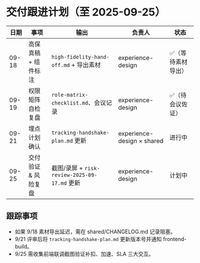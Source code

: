 # 交付跟进计划（至 2025-09-25）

| 日期 | 事项 | 输出 | 负责人 | 状态 |
| ---- | ---- | ---- | ---- | ---- |
| 09-18 | 高保真稿 + 组件标注 | `high-fidelity-hand-off.md` + 导出素材 | experience-design | ✅（等待素材导出） |
| 09-19 | 权限矩阵自检复盘 | `role-matrix-checklist.md`、会议记录 | experience-design | ✅（待会议佐证） |
| 09-21 | 埋点计划确认 | `tracking-handshake-plan.md` 更新 | experience-design × shared | 进行中 |
| 09-25 | 交付验证 & 风险复盘 | 截图/录屏 + `risk-review-2025-09-17.md` 更新 | experience-design | 计划中 |

## 跟踪事项
- 如果 9/18 素材导出延迟，需在 shared/CHANGELOG.md 记录阻塞。
- 9/21 评审后将 `tracking-handshake-plan.md` 更新版本号并通知 frontend-build。
- 9/25 需收集前端联调截图验证补扣、加速、SLA 三大交互。
